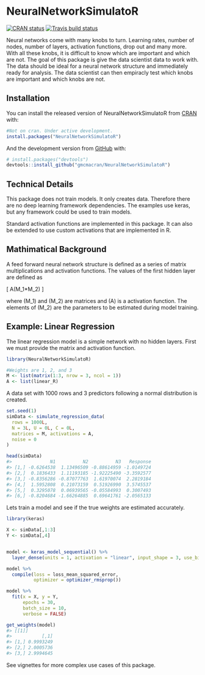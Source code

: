 
<!-- README.md is generated from README.Rmd. Please edit that file -->

# NeuralNetworkSimulatoR

<!-- badges: start -->

[![CRAN
status](https://www.r-pkg.org/badges/version/NeuralNetworkSimulatoR)](https://cran.r-project.org/package=NeuralNetworkSimulatoR)
[![Travis build
status](https://travis-ci.org/gmcmacran/NeuralNetworkSimulatoR.svg?branch=master)](https://travis-ci.org/gmcmacran/NeuralNetworkSimulatoR)
<!-- badges: end -->

Neural networks come with many knobs to turn. Learning rates, number of
nodes, number of layers, activation functions, drop out and many more.
With all these knobs, it is difficult to know which are important and
which are not. The goal of this package is give the data scientist data
to work with. The data should be ideal for a neural network structure
and immediately ready for analysis. The data scientist can then
empiracly test which knobs are important and which knobs are not.

## Installation

You can install the released version of NeuralNetworkSimulatoR from
[CRAN](https://CRAN.R-project.org) with:

``` r
#Not on cran. Under active development.
install.packages("NeuralNetworkSimulatoR")
```

And the development version from [GitHub](https://github.com/) with:

``` r
# install.packages("devtools")
devtools::install_github("gmcmacran/NeuralNetworkSimulatoR")
```

## Technical Details

This package does not train models. It only creates data. Therefore
there are no deep learning framework dependencies. The examples use
keras, but any framework could be used to train models.

Standard activation functions are implemented in this package. It can
also be extended to use custom activations that are implemented in R.

## Mathimatical Background

A feed forward neural network structure is defined as a series of matrix
multiplications and activation functions. The values of the first hidden
layer are defined as

\[
A(M_1*M_2)
\]

where \(M_1\) and \(M_2\) are matrices and \(A\) is a activation
function. The elements of \(M_2\) are the parameters to be estimated
during model training.

## Example: Linear Regression

The linear regression model is a simple network with no hidden layers.
First we must provide the matrix and activation function.

``` r
library(NeuralNetworkSimulatoR)

#Weights are 1, 2, and 3
M <- list(matrix(1:3, nrow = 3, ncol = 1))
A <- list(linear_R)
```

A data set with 1000 rows and 3 predictors following a normal
distribution is created.

``` r
set.seed(1)
simData <- simulate_regression_data(
  rows = 1000L,
  N = 3L, U = 0L, C = 0L,
  matrices = M, activations = A,
  noise = 0
)

head(simData)
#>              N1          N2          N3   Response
#> [1,] -0.6264538  1.13496509 -0.88614959 -1.0149724
#> [2,]  0.1836433  1.11193185 -1.92225490 -3.3592577
#> [3,] -0.8356286 -0.87077763  1.61970074  2.2819184
#> [4,]  1.5952808  0.21073159  0.51926990  3.5745537
#> [5,]  0.3295078  0.06939565 -0.05584993  0.3007493
#> [6,] -0.8204684 -1.66264885  0.69641761 -2.0565133
```

Lets train a model and see if the true weights are estimated accurately.

``` r
library(keras)

X <- simData[,1:3]
Y <- simData[,4]


model <- keras_model_sequential() %>%
  layer_dense(units = 1, activation = "linear", input_shape = 3, use_bias = FALSE, kernel_initializer = initializer_constant(value = 1))

model %>%
  compile(loss = loss_mean_squared_error,
          optimizer = optimizer_rmsprop())

model %>%
  fit(x = X, y = Y,
      epochs = 30,
      batch_size = 10,
      verbose = FALSE)

get_weights(model)
#> [[1]]
#>           [,1]
#> [1,] 0.9993249
#> [2,] 2.0005736
#> [3,] 2.9994645
```

See vignettes for more complex use cases of this package.
